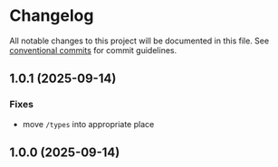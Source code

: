 # Changelog

All notable changes to this project will be documented in this file. See [conventional commits](https://www.conventionalcommits.org/) for commit guidelines.

## 1.0.1 (2025-09-14)

### Fixes

- move `/types` into appropriate place

## 1.0.0 (2025-09-14)
